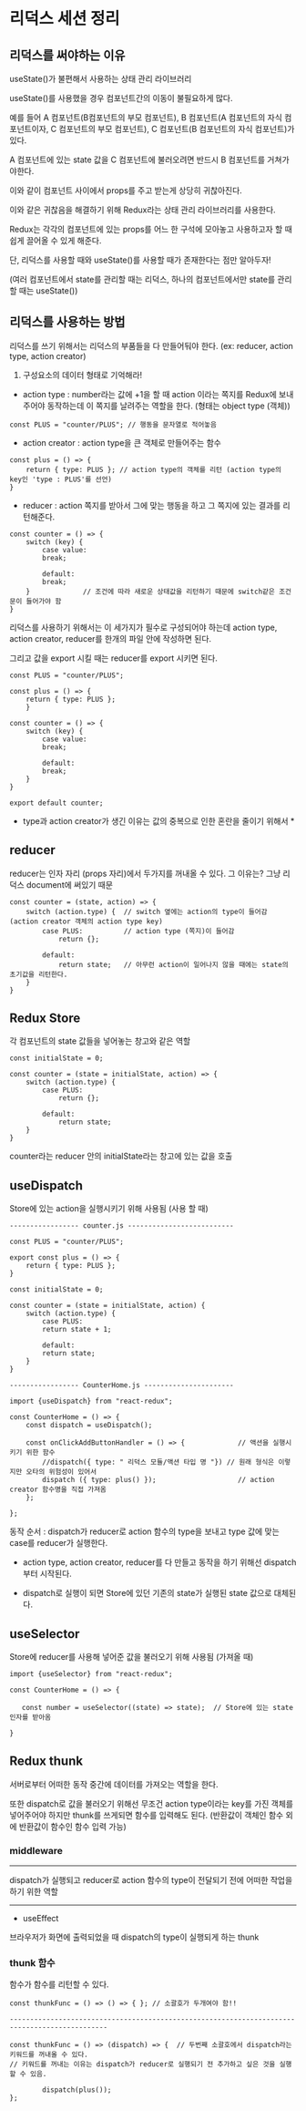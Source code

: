 # 리덕스 세션 정리

## 리덕스를 써야하는 이유

useState()가 불편해서 사용하는 상태 관리 라이브러리

useState()를 사용했을 경우 컴포넌트간의 이동이 불필요하게 많다.

예를 들어 A 컴포넌트(B컴포넌트의 부모 컴포넌트), B 컴포넌트(A 컴포넌트의 자식 컴포넌트이자, C 컴포넌트의 부모 컴포넌트), C 컴포넌트(B 컴포넌트의 자식 컴포넌트)가 있다.

A 컴포넌트에 있는 state 값을 C 컴포넌트에 불러오려면 반드시 B 컴포넌트를 거쳐가야한다.

이와 같이 컴포넌트 사이에서 props를 주고 받는게 상당히 귀찮아진다.

이와 같은 귀찮음을 해결하기 위해 Redux라는 상태 관리 라이브러리를 사용한다.

Redux는 각각의 컴포넌트에 있는 props를 어느 한 구석에 모아놓고 사용하고자 할 때 쉽게 끌어올 수 있게 해준다.

단, 리덕스를 사용할 때와 useState()를 사용할 때가 존재한다는 점만 알아두자!

(여러 컴포넌트에서 state를 관리할 때는 리덕스, 하나의 컴포넌트에서만 state를 관리할 때는 useState())

## 리덕스를 사용하는 방법

리덕스를 쓰기 위해서는 리덕스의 부품들을 다 만들어둬야 한다. (ex: reducer, action type, action creator)

1. 구성요소의 데이터 형태로 기억해라!

- action type : number라는 값에 +1을 할 때 action 이라는 쪽지를 Redux에 보내주어야 동작하는데 이 쪽지를 날려주는 역할을 한다. (형태는 object type (객체))
```
const PLUS = "counter/PLUS"; // 행동을 문자열로 적어놓음
```

- action creator : action type을 큰 객체로 만들어주는 함수
```
const plus = () => {
    return { type: PLUS }; // action type의 객체를 리턴 (action type의 key인 'type : PLUS'를 선언)
}
```

- reducer : action 쪽지를 받아서 그에 맞는 행동을 하고 그 쪽지에 있는 결과를 리턴해준다.
```
const counter = () => {
    switch (key) {
        case value:
        break;

        default:
        break;
    }             // 조건에 따라 새로운 상태값을 리턴하기 때문에 switch같은 조건문이 들어가야 함
}
```

리덕스를 사용하기 위해서는 이 세가지가 필수로 구성되어야 하는데 action type, action creator, reducer를 한개의 파일 안에 작성하면 된다.

그리고 값을 export 시킬 때는 reducer를 export 시키면 된다.
```
const PLUS = "counter/PLUS";

const plus = () => {
    return { type: PLUS };
    }

const counter = () => {
    switch (key) {
        case value:
        break;

        default:
        break;
    }             
}

export default counter;
```

* type과 action creator가 생긴 이유는 값의 중복으로 인한 혼란을 줄이기 위해서 *

## reducer

reducer는 인자 자리 (props 자리)에서 두가지를 꺼내올 수 있다. 그 이유는? 그냥 리덕스 document에 써있기 때문

```
const counter = (state, action) => {
    switch (action.type) {  // switch 옆에는 action의 type이 들어감 (action creator 객체의 action type key)
        case PLUS:          // action type (쪽지)이 들어감
            return {};

        default:
            return state;   // 아무런 action이 일어나지 않을 때에는 state의 초기값을 리턴한다.
    }
}
```

## Redux Store

각 컴포넌트의 state 값들을 넣어놓는 창고와 같은 역할

```
const initialState = 0;

const counter = (state = initialState, action) => {
    switch (action.type) {  
        case PLUS:         
            return {};

        default:
            return state;   
    }
}
```

counter라는 reducer 안의 initialState라는 창고에 있는 값을 호출

## useDispatch

Store에 있는 action을 실행시키기 위해 사용됨 (사용 할 때)

```
----------------- counter.js --------------------------

const PLUS = "counter/PLUS";

export const plus = () => {
    return { type: PLUS };
}

const initialState = 0;

const counter = (state = initialState, action) {
    switch (action.type) {
        case PLUS:
        return state + 1;

        default:
        return state;
    }
}

----------------- CounterHome.js ----------------------

import {useDispatch} from "react-redux";

const CounterHome = () => {
    const dispatch = useDispatch();

    const onClickAddButtonHandler = () => {             // 액션을 실행시키기 위한 함수
        //dispatch({ type: " 리덕스 모듈/액션 타입 명 "}) // 원래 형식은 이렇지만 오타의 위험성이 있어서
        dispatch ({ type: plus() });                    // action creator 함수명을 직접 가져옴
    };
    
};
```

동작 순서 : dispatch가 reducer로 action 함수의 type을 보내고 type 값에 맞는 case를 reducer가 실행한다. 

* action type, action creator, reducer를 다 만들고 동작을 하기 위해선 dispatch부터 시작된다.

* dispatch로 실행이 되면 Store에 있던 기존의 state가 실행된 state 값으로 대체된다.

## useSelector

Store에 reducer를 사용해 넣어준 값을 불러오기 위해 사용됨 (가져올 때)

```
import {useSelector} from "react-redux";

const CounterHome = () => {

   const number = useSelector((state) => state);  // Store에 있는 state 인자를 받아옴

}
```

## Redux thunk

서버로부터 어떠한 동작 중간에 데이터를 가져오는 역할을 한다.

또한 dispatch로 값을 불러오기 위해선 무조건 action type이라는 key를 가진 객체를 넣어주어야 하지만 thunk를 쓰게되면 함수를 입력해도 된다. (반환값이 객체인 함수 외에 반환값이 함수인 함수 입력 가능)

### middleware
----------------------------------------------------------------------------

 dispatch가 실행되고 reducer로 action 함수의 type이 전달되기 전에 어떠한 작업을 하기 위한 역할

----------------------------------------------------------------------------

- useEffect

브라우저가 화면에 출력되었을 때 dispatch의 type이 실행되게 하는 thunk

### thunk 함수

함수가 함수를 리턴할 수 있다.

```
const thunkFunc = () => () => { }; // 소괄호가 두개여야 함!!

----------------------------------------------------------------------------------------------

const thunkFunc = () => (dispatch) => {  // 두번째 소괄호에서 dispatch라는 키워드를 꺼내올 수 있다.
// 키워드를 꺼내는 이유는 dispatch가 reducer로 실행되기 전 추가하고 싶은 것을 실행할 수 있음.

        dispatch(plus());
};
```